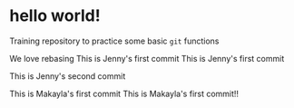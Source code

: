 # hello world!

Training repository to practice some basic `git` functions

We love rebasing 
This is Jenny's first commit
This is Jenny's first commit

This is Jenny's second commit

This is Makayla's first commit
This is Makayla's first commit!!
